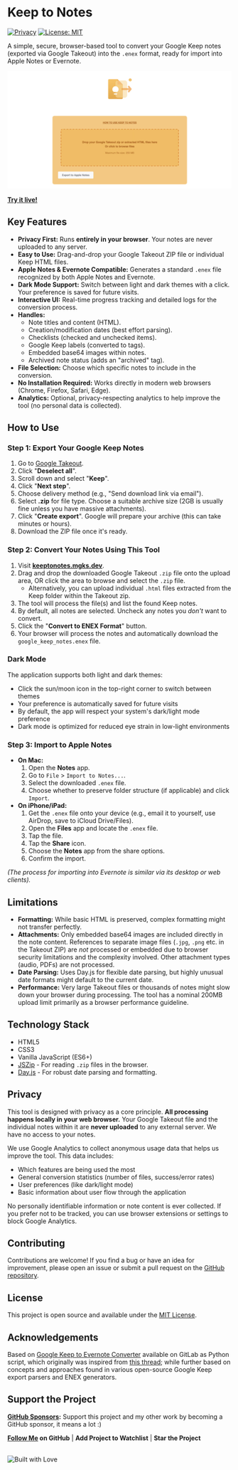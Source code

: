 # Keep to Notes

[![Privacy](https://img.shields.io/badge/Privacy-Client--Side%20Only-brightgreen)](https://keeptonotes.mgks.dev/)
[![License: MIT](https://img.shields.io/badge/License-MIT-blue.svg)](LICENSE)

A simple, secure, browser-based tool to convert your Google Keep notes (exported via Google Takeout) into the `.enex` format, ready for import into Apple Notes or Evernote.

![Screenshot of the Keep to Notes Tool](assets/preview.png)

**[Try it live!](https://keeptonotes.mgks.dev/)**

## Key Features

*   **Privacy First:** Runs **entirely in your browser**. Your notes are never uploaded to any server.
*   **Easy to Use:** Drag-and-drop your Google Takeout ZIP file or individual Keep HTML files.
*   **Apple Notes & Evernote Compatible:** Generates a standard `.enex` file recognized by both Apple Notes and Evernote.
*   **Dark Mode Support:** Switch between light and dark themes with a click. Your preference is saved for future visits.
*   **Interactive UI:** Real-time progress tracking and detailed logs for the conversion process.
*   **Handles:**
    *   Note titles and content (HTML).
    *   Creation/modification dates (best effort parsing).
    *   Checklists (checked and unchecked items).
    *   Google Keep labels (converted to tags).
    *   Embedded base64 images within notes.
    *   Archived note status (adds an "archived" tag).
*   **File Selection:** Choose which specific notes to include in the conversion.
*   **No Installation Required:** Works directly in modern web browsers (Chrome, Firefox, Safari, Edge).
*   **Analytics:** Optional, privacy-respecting analytics to help improve the tool (no personal data is collected).

## How to Use

### Step 1: Export Your Google Keep Notes

1.  Go to [Google Takeout](https://takeout.google.com/).
2.  Click "**Deselect all**".
3.  Scroll down and select "**Keep**".
4.  Click "**Next step**".
5.  Choose delivery method (e.g., "Send download link via email").
6.  Select **.zip** for file type. Choose a suitable archive size (2GB is usually fine unless you have massive attachments).
7.  Click "**Create export**". Google will prepare your archive (this can take minutes or hours).
8.  Download the ZIP file once it's ready.

### Step 2: Convert Your Notes Using This Tool

1.  Visit **[keeptonotes.mgks.dev](https://keeptonotes.mgks.dev/)**.
2.  Drag and drop the downloaded Google Takeout `.zip` file onto the upload area, OR click the area to browse and select the `.zip` file.
    *   Alternatively, you can upload individual `.html` files extracted from the Keep folder within the Takeout zip.
3.  The tool will process the file(s) and list the found Keep notes.
4.  By default, all notes are selected. Uncheck any notes you *don't* want to convert.
5.  Click the "**Convert to ENEX Format**" button.
6.  Your browser will process the notes and automatically download the `google_keep_notes.enex` file.

### Dark Mode

The application supports both light and dark themes:

* Click the sun/moon icon in the top-right corner to switch between themes
* Your preference is automatically saved for future visits
* By default, the app will respect your system's dark/light mode preference
* Dark mode is optimized for reduced eye strain in low-light environments

### Step 3: Import to Apple Notes

*   **On Mac:**
    1.  Open the **Notes** app.
    2.  Go to `File` > `Import to Notes...`.
    3.  Select the downloaded `.enex` file.
    4.  Choose whether to preserve folder structure (if applicable) and click `Import`.
*   **On iPhone/iPad:**
    1.  Get the `.enex` file onto your device (e.g., email it to yourself, use AirDrop, save to iCloud Drive/Files).
    2.  Open the **Files** app and locate the `.enex` file.
    3.  Tap the file.
    4.  Tap the **Share** icon.
    5.  Choose the **Notes** app from the share options.
    6.  Confirm the import.

*(The process for importing into Evernote is similar via its desktop or web clients).*

## Limitations

*   **Formatting:** While basic HTML is preserved, complex formatting might not transfer perfectly.
*   **Attachments:** Only embedded base64 images are included directly in the note content. References to separate image files (`.jpg`, `.png` etc. in the Takeout ZIP) are *not* processed or embedded due to browser security limitations and the complexity involved. Other attachment types (audio, PDFs) are not processed.
*   **Date Parsing:** Uses Day.js for flexible date parsing, but highly unusual date formats might default to the current date.
*   **Performance:** Very large Takeout files or thousands of notes might slow down your browser during processing. The tool has a nominal 200MB upload limit primarily as a browser performance guideline.

## Technology Stack

*   HTML5
*   CSS3
*   Vanilla JavaScript (ES6+)
*   [JSZip](https://stuk.github.io/jszip/) - For reading `.zip` files in the browser.
*   [Day.js](https://day.js.org/) - For robust date parsing and formatting.

## Privacy

This tool is designed with privacy as a core principle. **All processing happens locally in your web browser.** Your Google Takeout file and the individual notes within it are **never uploaded** to any external server. We have no access to your notes.

We use Google Analytics to collect anonymous usage data that helps us improve the tool. This data includes:

* Which features are being used the most
* General conversion statistics (number of files, success/error rates)
* User preferences (like dark/light mode)
* Basic information about user flow through the application

No personally identifiable information or note content is ever collected. If you prefer not to be tracked, you can use browser extensions or settings to block Google Analytics.

## Contributing

Contributions are welcome! If you find a bug or have an idea for improvement, please open an issue or submit a pull request on the [GitHub repository](https://github.com/mgks/keeptonotes).

## License

This project is open source and available under the [MIT License](LICENSE).

## Acknowledgements

Based on [Google Keep to Evernote Converter](https://gitlab.com/hmvs1/google-keep-to-evernote-converter) available on GitLab as Python script, which originally was inspired from [this thread](https://discussion.evernote.com/forums/topic/97201-how-to-transfer-all-the-notes-from-google-keep-to-evernote/); while further based on concepts and approaches found in various open-source Google Keep export parsers and ENEX generators.

## Support the Project

**[GitHub Sponsors](https://github.com/sponsors/mgks):** Support this project and my other work by becoming a GitHub sponsor, it means a lot :)

**[Follow Me](https://github.com/mgks) on GitHub** | **Add Project to Watchlist** | **Star the Project**

<br /><img src="https://forthebadge.com/images/badges/built-with-love.svg" alt="Built with Love">
